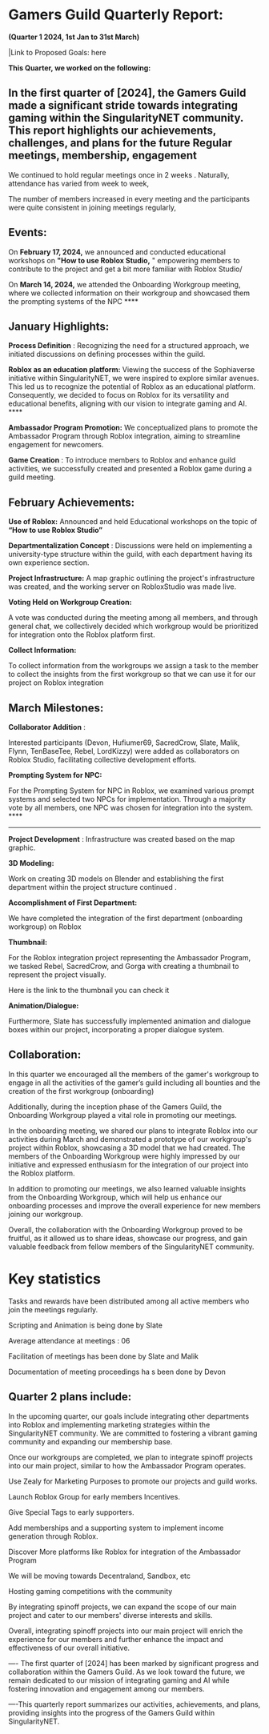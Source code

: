 # Gamers Guild Quarterly Report:

**(Quarter 1 2024, 1st Jan to 31st March)**

|Link to Proposed Goals: here

**This Quarter, we worked on the following:**

## In the first quarter of [2024], the Gamers Guild made a significant stride towards integrating gaming within the SingularityNET community. This report highlights our achievements, challenges, and plans for the future  Regular meetings, membership, engagement

We continued to hold regular meetings  once in 2 weeks . Naturally, attendance has varied from week to week,

The number of members increased in every meeting and the participants were quite consistent in joining meetings regularly,



## Events:

On **February 17, 2024,** we announced and conducted educational workshops on **"How to use Roblox Studio,** " empowering members to contribute to the project and get a bit more familiar with Roblox Studio/

On **March 14, 2024,** we attended the Onboarding Workgroup meeting, where we collected information on their workgroup and showcased them the prompting systems of the NPC ****

## January Highlights:

**Process Definition** : Recognizing the need for a structured approach, we initiated discussions on defining processes within the guild.

**Roblox as an education platform:** Viewing the success of the Sophiaverse initiative within SingularityNET, we were inspired to explore similar avenues. This led us to recognize the potential of Roblox as an educational platform. Consequently, we decided to focus on Roblox for its versatility and educational benefits, aligning with our vision to integrate gaming and AI. ****

**Ambassador Program Promotion:** We conceptualized plans to promote the Ambassador Program through Roblox integration, aiming to streamline engagement for newcomers.

**Game Creation** : To introduce members to Roblox and enhance guild activities, we successfully created and presented a Roblox game during a guild meeting.



## February Achievements:



**Use of Roblox:** Announced and held Educational workshops on the topic of **“How to use Roblox Studio”**

**Departmentalization Concept** :  Discussions were held on implementing a university-type structure within the guild, with each department having its own experience section.

**Project Infrastructure:** A map graphic outlining the project's infrastructure was created, and the working server on RobloxStudio was made live.

**Voting Held on Workgroup Creation:**

A vote was conducted during the meeting among all members, and through general chat, we collectively decided which workgroup would be prioritized for integration onto the Roblox platform first.

**Collect Information:**

To collect information from the workgroups we assign a task to the member to collect the insights from the first workgroup so that we can use it for our project on Roblox integration











## March Milestones:





**Collaborator Addition** :

Interested participants (Devon, Hufiumer69, SacredCrow, Slate, Malik, Flynn, TenBaseTee, Rebel, LordKizzy) were added as collaborators on Roblox Studio, facilitating collective development efforts.



**Prompting System for NPC:**

For the Prompting System for NPC in Roblox, we examined various prompt systems and selected two NPCs for implementation. Through a majority vote by all members, one NPC was chosen for integration into the system. ****

****

**Project Development** : Infrastructure was created based on the map graphic.

**3D Modeling:**

Work on creating 3D models on Blender and establishing the first department within the project structure continued .

**Accomplishment of First Department:**

We have completed the integration of the first department (onboarding workgroup) on Roblox

**Thumbnail:**

For the Roblox integration project representing the Ambassador Program, we tasked Rebel, SacredCrow, and Gorga with creating a thumbnail to represent the project visually.

Here is the link to the thumbnail you can check it





**Animation/Dialogue:**

Furthermore, Slate has successfully implemented animation and dialogue boxes within our project, incorporating a proper dialogue system.





## Collaboration:



In this quarter we encouraged all the members of the gamer's workgroup to engage in all the activities of the gamer’s guild including all bounties and the creation of the first workgroup (onboarding)

Additionally, during the inception phase of the Gamers Guild, the Onboarding Workgroup played a vital role in promoting our meetings.

In the onboarding meeting, we shared our plans to integrate Roblox into our activities during March and demonstrated a prototype of our workgroup's project within Roblox, showcasing a 3D model that we had created. The members of the Onboarding Workgroup were highly impressed by our initiative and expressed enthusiasm for the integration of our project into the Roblox platform.



In addition to promoting our meetings, we also learned valuable insights from the Onboarding Workgroup, which will help us enhance our onboarding processes and improve the overall experience for new members joining our workgroup.



Overall, the collaboration with the Onboarding Workgroup proved to be fruitful, as it allowed us to share ideas, showcase our progress, and gain valuable feedback from fellow members of the SingularityNET community.



# Key statistics

Tasks and rewards have been distributed among all active members who join the meetings regularly.

Scripting and Animation is being done by Slate

Average attendance at meetings : 06

Facilitation of meetings has been done by Slate and Malik

Documentation of meeting proceedings ha s been done by Devon











## Quarter 2 plans include:

In the upcoming quarter, our goals include integrating other departments into Roblox and implementing marketing strategies within the SingularityNET community. We are committed to fostering a vibrant gaming community and expanding our membership base.

Once our workgroups are completed, we plan to integrate spinoff projects into our main project, similar to how the Ambassador Program operates.

Use Zealy for Marketing Purposes to promote our projects and guild works.

Launch Roblox Group for early members Incentives.

Give Special Tags to early supporters.

Add memberships and a supporting system to implement income generation through Roblox.

Discover More platforms like Roblox for integration of the Ambassador Program

We will be moving towards Decentraland, Sandbox, etc

Hosting gaming competitions with the community

By integrating spinoff projects, we can expand the scope of our main project and cater to our members' diverse interests and skills.

Overall, integrating spinoff projects into our main project will enrich the experience for our members and further enhance the impact and effectiveness of our overall initiative.









—- The first quarter of [2024] has been marked by significant progress and collaboration within the Gamers Guild. As we look toward the future, we remain dedicated to our mission of integrating gaming and AI while fostering innovation and engagement among our members.



—-This quarterly report summarizes our activities, achievements, and plans, providing insights into the progress of the Gamers Guild within SingularityNET.









